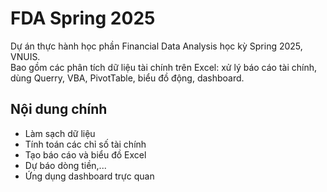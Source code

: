 # FDA Spring 2025
Dự án thực hành học phần Financial Data Analysis học kỳ Spring 2025, VNUIS.  
Bao gồm các phân tích dữ liệu tài chính trên Excel: xử lý báo cáo tài chính, dùng Querry, VBA, PivotTable, biểu đồ động, dashboard.
## Nội dung chính
- Làm sạch dữ liệu
- Tính toán các chỉ số tài chính
- Tạo báo cáo và biểu đồ Excel
- Dự báo dòng tiền,...
- Ứng dụng dashboard trực quan
